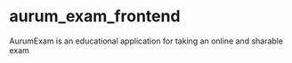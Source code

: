 # aurum_exam_frontend
AurumExam is an educational application for taking an online and sharable exam
